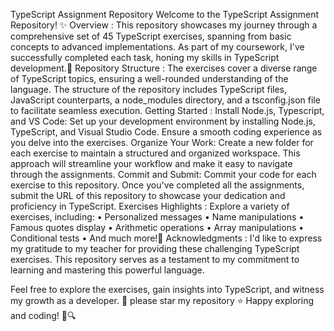 
TypeScript Assignment Repository
Welcome to the TypeScript Assignment Repository! ✨
Overview :
This repository showcases my journey through a comprehensive set of 45 TypeScript exercises, spanning from basic concepts to advanced implementations. As part of my coursework, I've successfully completed each task, honing my skills in TypeScript development.🎇
Repository Structure :
The exercises cover a diverse range of TypeScript topics, ensuring a well-rounded understanding of the language. The structure of the repository includes TypeScript files, JavaScript counterparts, a node_modules directory, and a tsconfig.json file to facilitate seamless execution.
Getting Started :
Install Node.js, Typescript, and VS Code:
Set up your development environment by installing Node.js, TypeScript, and Visual Studio Code. Ensure a smooth coding experience as you delve into the exercises.
Organize Your Work:
Create a new folder for each exercise to maintain a structured and organized workspace. This approach will streamline your workflow and make it easy to navigate through the assignments.
Commit and Submit:
Commit your code for each exercise to this repository. Once you've completed all the assignments, submit the URL of this repository to showcase your dedication and proficiency in TypeScript.
Exercises Highlights :
Explore a variety of exercises, including:
•	Personalized messages 
•	Name manipulations
•	Famous quotes display
•	Arithmetic operations
•	Array manipulations
•	Conditional tests
•	And much more!🌸
Acknowledgments :
I'd like to express my gratitude to my teacher for providing these challenging TypeScript exercises. This repository serves as a testament to my commitment to learning and mastering this powerful language.

Feel free to explore the exercises, gain insights into TypeScript, and witness my growth as a developer. 🌟
please star my repository ⭐
Happy exploring and coding! 🌟🔍
